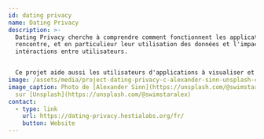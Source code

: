 ```yaml
---
id: dating privacy
name: Dating Privacy
description: >-
  Dating Privacy cherche à comprendre comment fonctionnent les applications de
  rencontre, et en particulieur leur utilisation des données et l'impact sur les
  intéractions entre utilisateurs. 


  Ce projet aide aussi les utilisateurs d'applications à visualiser et comprendre l'écosystème des données d'app et leur exploitation.
image: /assets/media/project-dating-privacy-c-alexander-sinn-unsplash-c.jpeg
image_caption: Photo de [Alexander Sinn](https://unsplash.com/@swimstaralex)
  sur [Unsplash](https://unsplash.com/@swimstaralex)
contact:
  - type: link
    url: https://dating-privacy.hestialabs.org/fr/
    button: Website
---
```

